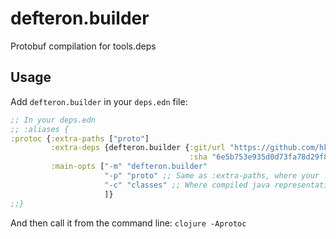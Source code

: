 # defteron.builder

Protobuf compilation for tools.deps

## Usage

Add `defteron.builder` in your `deps.edn` file:

```clojure
;; In your deps.edn
;; :aliases {
:protoc {:extra-paths ["proto"]
         :extra-deps {defteron.builder {:git/url "https://github.com/hkupty/defteron.builder"
                                        :sha "6e5b753e935d0d73fa78d29f8b56ff4680709a02"}}
         :main-opts ["-m" "defteron.builder"
                     "-p" "proto" ;; Same as :extra-paths, where your .proto files are stored
                     "-c" "classes" ;; Where compiled java representation will be put
                     ]}
;;}
```

And then call it from the command line: `clojure -Aprotoc`
